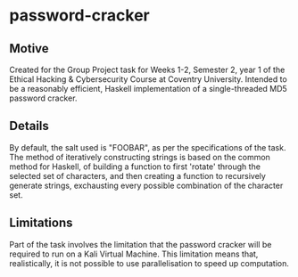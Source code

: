 # password-cracker

## Motive
Created for the Group Project task for Weeks 1-2, Semester 2, year 1 of the Ethical Hacking & Cybersecurity Course at 
Coventry University. Intended to be a reasonably efficient, Haskell implementation of a single-threaded MD5 password cracker. 

## Details
By default, the salt used is "FOOBAR", as per the specifications of the task. The method of iteratively constructing 
strings is based on the common method for Haskell, of building a function to first 'rotate' through the selected set of 
characters, and then creating a function to recursively generate strings, exchausting every possible combination of the 
character set. 

## Limitations
Part of the task involves the limitation that the password cracker will be required to run on a Kali Virtual 
Machine. This limitation means that, realistically, it is not possible to use parallelisation to speed up computation.
